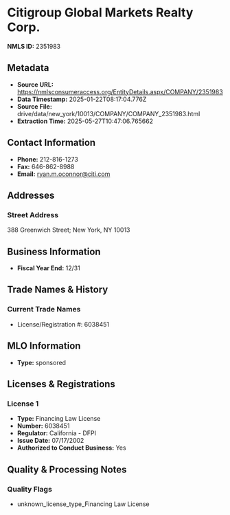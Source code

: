 # Citigroup Global Markets Realty Corp.

**NMLS ID:** 2351983

## Metadata
- **Source URL:** https://nmlsconsumeraccess.org/EntityDetails.aspx/COMPANY/2351983
- **Data Timestamp:** 2025-01-22T08:17:04.776Z
- **Source File:** drive/data/new_york/10013/COMPANY/COMPANY_2351983.html
- **Extraction Time:** 2025-05-27T10:47:06.765662

## Contact Information
- **Phone:** 212-816-1273
- **Fax:** 646-862-8988
- **Email:** ryan.m.oconnor@citi.com

## Addresses
### Street Address
388 Greenwich Street; New York, NY 10013

## Business Information
- **Fiscal Year End:** 12/31

## Trade Names & History
### Current Trade Names
- License/Registration #: 6038451

## MLO Information
- **Type:** sponsored

## Licenses & Registrations

### License 1
- **Type:** Financing Law License
- **Number:** 6038451
- **Regulator:** California - DFPI
- **Issue Date:** 07/17/2002
- **Authorized to Conduct Business:** Yes

## Quality & Processing Notes
### Quality Flags
- unknown_license_type_Financing Law License
